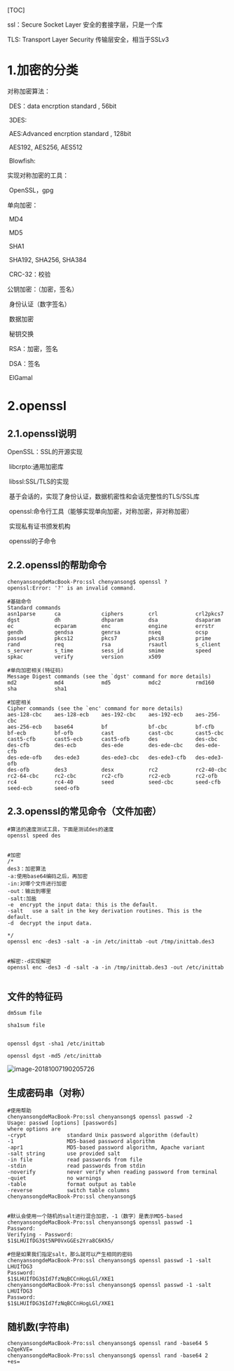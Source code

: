 [TOC]



ssl：Secure Socket Layer 安全的套接字层，只是一个库



TLS: Transport Layer Security	传输层安全，相当于SSLv3



# 1.加密的分类



对称加密算法：

​	DES：data encrption standard , 56bit

​	3DES:

​	AES:Advanced encrption standard , 128bit

​		AES192, AES256, AES512

​	Blowfish:



实现对称加密的工具：

​	OpenSSL，gpg



单向加密：

​	MD4

​	MD5

​	SHA1

​		SHA192, SHA256, SHA384

​	CRC-32：校验



公钥加密：（加密，签名）

​	身份认证（数字签名）

​	数据加密

​	秘钥交换

​	RSA：加密，签名

​	DSA：签名

​	ElGamal

# 2.openssl

## 2.1.openssl说明

OpenSSL：SSL的开源实现

​	libcrpto:通用加密库

​	libssl:SSL/TLS的实现

​		基于会话的，实现了身份认证，数据机密性和会话完整性的TLS/SSL库

​	openssl:命令行工具（能够实现单向加密，对称加密，非对称加密）

​		实现私有证书颁发机构

​		openssl的子命令

## 2.2.openssl的帮助命令



```
chenyansongdeMacBook-Pro:ssl chenyansong$ openssl ?
openssl:Error: '?' is an invalid command.

#基础命令
Standard commands
asn1parse      ca             ciphers        crl            crl2pkcs7      
dgst           dh             dhparam        dsa            dsaparam       
ec             ecparam        enc            engine         errstr         
gendh          gendsa         genrsa         nseq           ocsp           
passwd         pkcs12         pkcs7          pkcs8          prime          
rand           req            rsa            rsautl         s_client       
s_server       s_time         sess_id        smime          speed          
spkac          verify         version        x509           

#单向加密相关(特征码)
Message Digest commands (see the `dgst' command for more details)
md2            md4            md5            mdc2           rmd160         
sha            sha1           

#加密相关
Cipher commands (see the `enc' command for more details)
aes-128-cbc    aes-128-ecb    aes-192-cbc    aes-192-ecb    aes-256-cbc    
aes-256-ecb    base64         bf             bf-cbc         bf-cfb         
bf-ecb         bf-ofb         cast           cast-cbc       cast5-cbc      
cast5-cfb      cast5-ecb      cast5-ofb      des            des-cbc        
des-cfb        des-ecb        des-ede        des-ede-cbc    des-ede-cfb    
des-ede-ofb    des-ede3       des-ede3-cbc   des-ede3-cfb   des-ede3-ofb   
des-ofb        des3           desx           rc2            rc2-40-cbc     
rc2-64-cbc     rc2-cbc        rc2-cfb        rc2-ecb        rc2-ofb        
rc4            rc4-40         seed           seed-cbc       seed-cfb       
seed-ecb       seed-ofb   
```



## 2.3.openssl的常见命令（文件加密）

```
#算法的速度测试工具，下面是测试des的速度
openssl speed des


#加密
/*
des3：加密算法
-a:使用base64编码之后，再加密
-in:对哪个文件进行加密
-out：输出到哪里
-salt:加盐
-e  encrypt the input data: this is the default.
-salt	use a salt in the key derivation routines. This is the default.
-d  decrypt the input data.

*/
openssl enc -des3 -salt -a -in /etc/inittab -out /tmp/inittab.des3


#解密:-d实现解密
openssl enc -des3 -d -salt -a -in /tmp/inittab.des3 -out /etc/inittab


```



## 文件的特征码

```
dm5sum file

sha1sum file


openssl dgst -sha1 /etc/inittab

openssl dgst -md5 /etc/inittab
```

![image-20181007190205726](/Users/chenyansong/Documents/note/images/linux/ssh/openssl.png)



## 生成密码串（对称）

```
#使用帮助
chenyansongdeMacBook-Pro:ssl chenyansong$ openssl passwd -2
Usage: passwd [options] [passwords]
where options are
-crypt             standard Unix password algorithm (default)
-1                 MD5-based password algorithm
-apr1              MD5-based password algorithm, Apache variant
-salt string       use provided salt
-in file           read passwords from file
-stdin             read passwords from stdin
-noverify          never verify when reading password from terminal
-quiet             no warnings
-table             format output as table
-reverse           switch table columns
chenyansongdeMacBook-Pro:ssl chenyansong$ 


#默认会使用一个随机的salt进行混合加密，-1（数字）是表示MD5-based
chenyansongdeMacBook-Pro:ssl chenyansong$ openssl passwd -1
Password: 
Verifying - Password: 
$1$LHUIfDG3$t5NP0VxGGEs2Yra8C6Kh5/

#但是如果我们指定salt，那么就可以产生相同的密码
chenyansongdeMacBook-Pro:ssl chenyansong$ openssl passwd -1 -salt LHUIfDG3
Password: 
$1$LHUIfDG3$Id7fzNqBCCnHogLGl/XKE1
chenyansongdeMacBook-Pro:ssl chenyansong$ openssl passwd -1 -salt LHUIfDG3
Password: 
$1$LHUIfDG3$Id7fzNqBCCnHogLGl/XKE1

```



## 随机数(字符串)

```
chenyansongdeMacBook-Pro:ssl chenyansong$ openssl rand -base64 5
oZqeKVE=
chenyansongdeMacBook-Pro:ssl chenyansong$ openssl rand -base64 2
+es=
```

